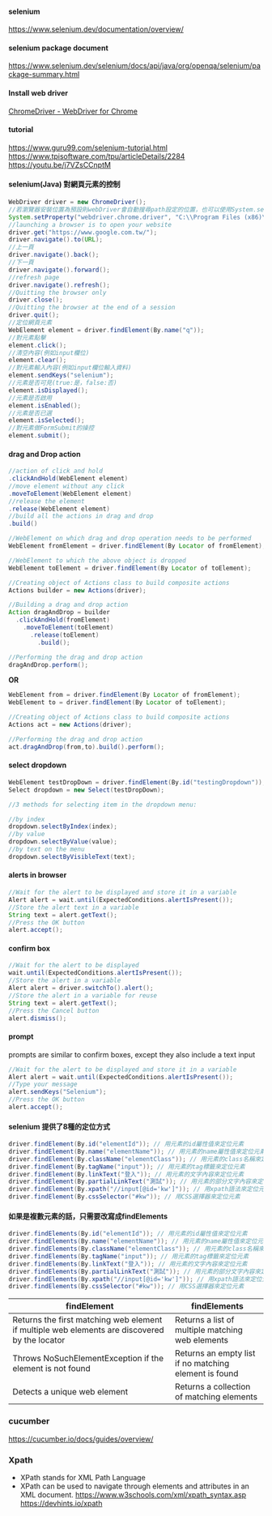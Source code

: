 #### selenium
https://www.selenium.dev/documentation/overview/

#### selenium package document
https://www.selenium.dev/selenium/docs/api/java/org/openqa/selenium/package-summary.html

#### Install web driver
[ChromeDriver - WebDriver for Chrome](https://sites.google.com/chromium.org/driver/)

#### tutorial

https://www.guru99.com/selenium-tutorial.html \
https://www.tpisoftware.com/tpu/articleDetails/2284 \
https://youtu.be/j7VZsCCnptM

#### selenium(Java) 對網頁元素的控制
```java
WebDriver driver = new ChromeDriver();
//若瀏覽器安裝位置為預設則webDriver會自動搜尋path設定的位置，也可以使用System.setProperty 來指定路徑
System.setProperty("webdriver.chrome.driver", "C:\\Program Files (x86)\\Google\\Chrome\\Application\\chromedriver.exe");
//launching a browser is to open your website
driver.get("https://www.google.com.tw/");
driver.navigate().to(URL);
//上一頁
driver.navigate().back();
//下一頁
driver.navigate().forward();
//refresh page
driver.navigate().refresh();
//Quitting the browser only
driver.close();
//Quitting the browser at the end of a session
driver.quit();
//定位網頁元素
WebElement element = driver.findElement(By.name("q"));
//對元素點擊
element.click();
//清空內容(例如input欄位)
element.clear();
//對元素輸入內容(例如input欄位輸入資料)
element.sendKeys("selenium");
//元素是否可見(true:是，false:否)
element.isDisplayed();
//元素是否啟用
element.isEnabled();
//元素是否已選
element.isSelected();
//對元素做FormSubmit的操控
element.submit();
```
#### drag and Drop action


```java
//action of click and hold 
.clickAndHold(WebElement element)
//move element without any click
.moveToElement(WebElement element)
//release the element
.release(WebElement element)
//build all the actions in drag and drop
.build()
```
```java
//WebElement on which drag and drop operation needs to be performed
WebElement fromElement = driver.findElement(By Locator of fromElement);

//WebElement to which the above object is dropped
WebElement toElement = driver.findElement(By Locator of toElement);

//Creating object of Actions class to build composite actions
Actions builder = new Actions(driver);

//Building a drag and drop action
Action dragAndDrop = builder
  .clickAndHold(fromElement)
    .moveToElement(toElement)
      .release(toElement)
        .build();

//Performing the drag and drop action
dragAndDrop.perform();
```
**OR**
```java
WebElement from = driver.findElement(By Locator of fromElement);  
WebElement to = driver.findElement(By Locator of toElement);

//Creating object of Actions class to build composite actions  
Actions act = new Actions(driver);  

//Performing the drag and drop action  
act.dragAndDrop(from,to).build().perform(); 
```


#### select dropdown
```java
WebElement testDropDown = driver.findElement(By.id("testingDropdown"));  
Select dropdown = new Select(testDropDown);

//3 methods for selecting item in the dropdown menu:

//by index
dropdown.selectByIndex(index);  
//by value
dropdown.selectByValue(value);
//by text on the menu
dropdown.selectByVisibleText(text);
```

#### alerts in browser
```java
//Wait for the alert to be displayed and store it in a variable
Alert alert = wait.until(ExpectedConditions.alertIsPresent());
//Store the alert text in a variable
String text = alert.getText();
//Press the OK button
alert.accept();
```

#### confirm box
```java
//Wait for the alert to be displayed
wait.until(ExpectedConditions.alertIsPresent());
//Store the alert in a variable
Alert alert = driver.switchTo().alert();
//Store the alert in a variable for reuse
String text = alert.getText();
//Press the Cancel button
alert.dismiss();
```

#### prompt
prompts are similar to confirm boxes, except they also include a text input
```java
//Wait for the alert to be displayed and store it in a variable
Alert alert = wait.until(ExpectedConditions.alertIsPresent());
//Type your message
alert.sendKeys("Selenium");
//Press the OK button
alert.accept();
``` 

#### selenium 提供了8種的定位方式
```java
driver.findElement(By.id("elementId")); // 用元素的id屬性值來定位元素
driver.findElement(By.name("elementName")); // 用元素的name屬性值來定位元素
driver.findElement(By.className("elementClass")); // 用元素的class名稱來定位元素
driver.findElement(By.tagName("input")); // 用元素的tag標籤來定位元素
driver.findElement(By.linkText("登入")); // 用元素的文字內容來定位元素
driver.findElement(By.partialLinkText("測試")); // 用元素的部分文字內容來定位元素
driver.findElement(By.xpath("//input[@id='kw']")); // 用xpath語法來定位元素
driver.findElement(By.cssSelector("#kw")); // 用CSS選擇器來定位元素
```

#### 如果是複數元素的話，只需要改寫成findElements
```java
driver.findElements(By.id("elementId")); // 用元素的id屬性值來定位元素
driver.findElements(By.name("elementName")); // 用元素的name屬性值來定位元素
driver.findElements(By.className("elementClass")); // 用元素的class名稱來定位元素
driver.findElements(By.tagName("input")); // 用元素的tag標籤來定位元素
driver.findElements(By.linkText("登入")); // 用元素的文字內容來定位元素
driver.findElements(By.partialLinkText("測試")); // 用元素的部分文字內容來定位元素
driver.findElements(By.xpath("//input[@id='kw']")); // 用xpath語法來定位元素
driver.findElements(By.cssSelector("#kw")); // 用CSS選擇器來定位元素

```

|findElement|findElements|
|-|-|
|Returns the first matching web element if multiple web elements are discovered by the locator|Returns a list of multiple matching web elements|
|Throws NoSuchElementException if the element is not found|Returns an empty list if no matching element is found|
|Detects a unique web element|Returns a collection of matching elements|


### cucumber
https://cucumber.io/docs/guides/overview/

### Xpath
- XPath stands for XML Path Language
- XPath can be used to navigate through elements and attributes in an XML document.
https://www.w3schools.com/xml/xpath_syntax.asp \
https://devhints.io/xpath
